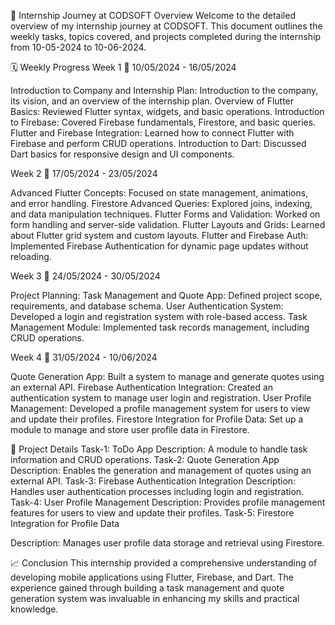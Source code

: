 🚀 Internship Journey at CODSOFT
Overview
Welcome to the detailed overview of my internship journey at CODSOFT. This document outlines the weekly tasks, topics covered, and projects completed during the internship from 10-05-2024 to 10-06-2024.

🗓 Weekly Progress
Week 1
📅 10/05/2024 - 16/05/2024

Introduction to Company and Internship Plan: Introduction to the company, its vision, and an overview of the internship plan.
Overview of Flutter Basics: Reviewed Flutter syntax, widgets, and basic operations.
Introduction to Firebase: Covered Firebase fundamentals, Firestore, and basic queries.
Flutter and Firebase Integration: Learned how to connect Flutter with Firebase and perform CRUD operations.
Introduction to Dart: Discussed Dart basics for responsive design and UI components.

Week 2
📅 17/05/2024 - 23/05/2024

Advanced Flutter Concepts: Focused on state management, animations, and error handling.
Firestore Advanced Queries: Explored joins, indexing, and data manipulation techniques.
Flutter Forms and Validation: Worked on form handling and server-side validation.
Flutter Layouts and Grids: Learned about Flutter grid system and custom layouts.
Flutter and Firebase Auth: Implemented Firebase Authentication for dynamic page updates without reloading.

Week 3
📅 24/05/2024 - 30/05/2024

Project Planning: Task Management and Quote App: Defined project scope, requirements, and database schema.
User Authentication System: Developed a login and registration system with role-based access.
Task Management Module: Implemented task records management, including CRUD operations.

Week 4
📅 31/05/2024 - 10/06/2024

Quote Generation App: Built a system to manage and generate quotes using an external API.
Firebase Authentication Integration: Created an authentication system to manage user login and registration.
User Profile Management: Developed a profile management system for users to view and update their profiles.
Firestore Integration for Profile Data: Set up a module to manage and store user profile data in Firestore.

📂 Project Details
Task-1: ToDo App
Description: A module to handle task information and CRUD operations.
Task-2: Quote Generation App
Description: Enables the generation and management of quotes using an external API.
Task-3: Firebase Authentication Integration
Description: Handles user authentication processes including login and registration.
Task-4: User Profile Management
Description: Provides profile management features for users to view and update their profiles.
Task-5: Firestore Integration for Profile Data

Description: Manages user profile data storage and retrieval using Firestore.

📈 Conclusion
This internship provided a comprehensive understanding of developing mobile applications using Flutter, Firebase, and Dart. The experience gained through building a task management and quote generation system was invaluable in enhancing my skills and practical knowledge.

